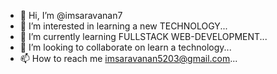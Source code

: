 - 👋 Hi, I’m @imsaravanan7
- 👀 I’m interested in learning a new TECHNOLOGY...
- 🌱 I’m currently learning FULLSTACK WEB-DEVELOPMENT...
- 💞️ I’m looking to collaborate on learn a technology...
- 📫 How to reach me imsaravanan5203@gmail.com...
